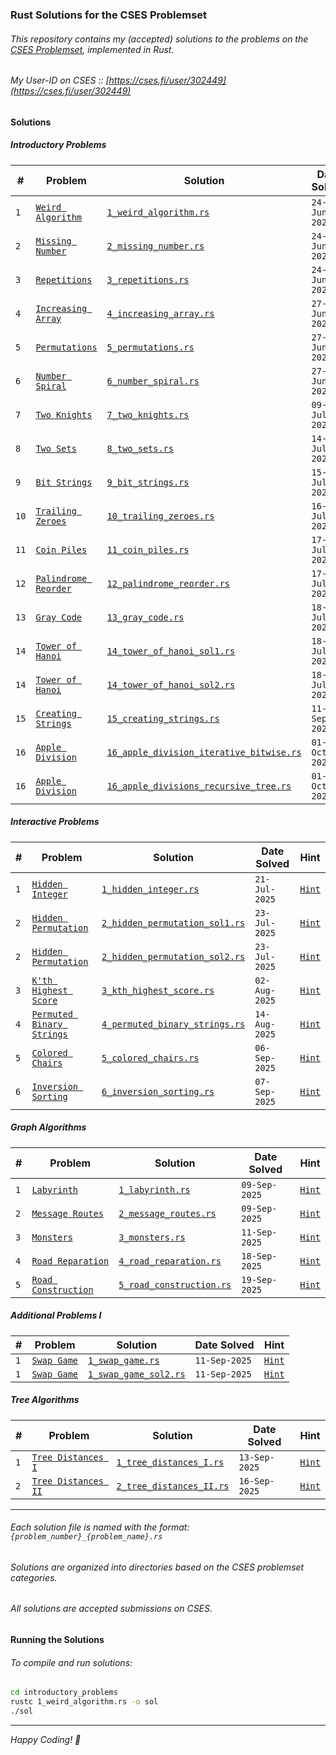 ### Rust Solutions for the CSES Problemset

###### This repository contains my (accepted) solutions to the problems on the [CSES Problemset](https://cses.fi/problemset/list), implemented in Rust.
###### My User-ID on CSES :: [https://cses.fi/user/302449](https://cses.fi/user/302449)

#### Solutions

##### Introductory Problems

| # | Problem | Solution | Date Solved | Hint |
|---|---|---|---|---|
| `1` | [`Weird Algorithm`](https://cses.fi/problemset/task/1068) | [`1_weird_algorithm.rs`](./introductory_problems/1_weird_algorithm.rs) | `24-Jun-2025` | [`Hint`](./introductory_problems/1_weird_algorithm_explanation.md) |
| `2` | [`Missing Number`](https://cses.fi/problemset/task/1083) | [`2_missing_number.rs`](./introductory_problems/2_missing_number.rs) | `24-Jun-2025` | [`Hint`](./introductory_problems/2_missing_number_explanation.md) |
| `3` | [`Repetitions`](https://cses.fi/problemset/task/1069) | [`3_repetitions.rs`](./introductory_problems/3_repetitions.rs) | `24-Jun-2025` | [`Hint`](./introductory_problems/3_repetitions_explanation.md) |
| `4` | [`Increasing Array`](https://cses.fi/problemset/task/1094) | [`4_increasing_array.rs`](./introductory_problems/4_increasing_array.rs) | `27-Jun-2025` | [`Hint`](./introductory_problems/4_increasing_array_explanation.md) |
| `5` | [`Permutations`](https://cses.fi/problemset/task/1070) | [`5_permutations.rs`](./introductory_problems/5_permutations.rs) | `27-Jun-2025` | [`Hint`](./introductory_problems/5_permutations_explanation.md) |
| `6` | [`Number Spiral`](https://cses.fi/problemset/task/1071) | [`6_number_spiral.rs`](./introductory_problems/6_number_spiral.rs) | `27-Jun-2025` | [`Hint`](./introductory_problems/6_number_spiral_explanation.md) |
| `7` | [`Two Knights`](https://cses.fi/problemset/task/1072) | [`7_two_knights.rs`](./introductory_problems/7_two_knights.rs) | `09-Jul-2025` | [`Hint`](./introductory_problems/7_two_knights_explanation.md) |
| `8` | [`Two Sets`](https://cses.fi/problemset/task/1092) | [`8_two_sets.rs`](./introductory_problems/8_two_sets.rs) | `14-Jul-2025` | [`Hint`](./introductory_problems/8_two_sets_explanation.md) |
| `9` | [`Bit Strings`](https://cses.fi/problemset/task/1617) | [`9_bit_strings.rs`](./introductory_problems/9_bit_strings.rs) | `15-Jul-2025` | [`Hint`](./introductory_problems/9_bit_strings_explanation.md) |
| `10` | [`Trailing Zeroes`](https://cses.fi/problemset/task/1618) | [`10_trailing_zeroes.rs`](./introductory_problems/10_trailing_zeroes.rs) | `16-Jul-2025` | [`Hint`](./introductory_problems/10_trailing_zeroes_explanation.md) |
| `11` | [`Coin Piles`](https://cses.fi/problemset/task/1754) | [`11_coin_piles.rs`](./introductory_problems/11_coin_piles.rs) | `17-Jul-2025` | [`Hint`](./introductory_problems/11_coin_piles_explanation.md) |
| `12` | [`Palindrome Reorder`](https://cses.fi/problemset/task/1755) | [`12_palindrome_reorder.rs`](./introductory_problems/12_palindrome_reorder.rs) | `17-Jul-2025` | [`Hint`](./introductory_problems/12_palindrome_reorder_explanation.md) |
| `13` | [`Gray Code`](https://cses.fi/problemset/task/2205) | [`13_gray_code.rs`](./introductory_problems/13_gray_code.rs) | `18-Jul-2025` | [`Hint`](./introductory_problems/13_gray_code_explanation.md) |
| `14` | [`Tower of Hanoi`](https://cses.fi/problemset/task/2165) | [`14_tower_of_hanoi_sol1.rs`](./introductory_problems/14_tower_of_hanoi_sol1.rs) | `18-Jul-2025` | [`Hint`](./introductory_problems/14_tower_of_hanoi_sol1_explanation.md) |
| `14` | [`Tower of Hanoi`](https://cses.fi/problemset/task/2165) | [`14_tower_of_hanoi_sol2.rs`](./introductory_problems/14_tower_of_hanoi_sol2.rs) | `18-Jul-2025` | [`Hint`](./introductory_problems/14_tower_of_hanoi_sol2_explanation.md) |
| `15` | [`Creating Strings`](https://cses.fi/problemset/task/1622) | [`15_creating_strings.rs`](./introductory_problems/15_creating_strings.rs) | `11-Sep-2025` | [`Hint`](./introductory_problems/15_creating_strings_explanation.md) |
| `16` | [`Apple Division`](https://cses.fi/problemset/task/1623) | [`16_apple_division_iterative_bitwise.rs`](./introductory_problems/16_apple_division_iterative_bitwise_solution.rs) | `01-Oct-2025` | [`Hint`](./introductory_problems/16_apple_division_iterative_bitwise_explaination.md) |
| `16` | [`Apple Division`](https://cses.fi/problemset/task/1623) | [`16_apple_divisions_recursive_tree.rs`](./introductory_problems/16_apple_divisions_recursive_tree_solution.rs) | `01-Oct-2025` | [`Hint`](./introductory_problems/16_apple_division_recursive_tree_explaination.md) |

##### Interactive Problems

| # | Problem | Solution | Date Solved | Hint |
|---|---|---|---|---|
| `1` | [`Hidden Integer`](https://cses.fi/problemset/task/3112) | [`1_hidden_integer.rs`](./interactive_problems/1_hidden_integer.rs) | `21-Jul-2025` | [`Hint`](./interactive_problems/1_hidden_integer_explanation.md) |
| `2` | [`Hidden Permutation`](https://cses.fi/problemset/task/3139) | [`2_hidden_permutation_sol1.rs`](./interactive_problems/2_hidden_permutation_sol1.rs) | `23-Jul-2025` | [`Hint`](./interactive_problems/2_hidden_permutation_sol1_explanation.md) |
| `2` | [`Hidden Permutation`](https://cses.fi/problemset/task/3139) | [`2_hidden_permutation_sol2.rs`](./interactive_problems/2_hidden_permutation_sol2.rs) | `23-Jul-2025` | [`Hint`](./interactive_problems/2_hidden_permutation_sol2_explanation.md) |
| `3` | [`K'th Highest Score`](https://cses.fi/problemset/task/3305) | [`3_kth_highest_score.rs`](./interactive_problems/3_kth_highest_score.rs) | `02-Aug-2025` | [`Hint`](./interactive_problems/3_kth_highest_score_explanation.md) |
| `4` | [`Permuted Binary Strings`](https://cses.fi/problemset/task/3228) | [`4_permuted_binary_strings.rs`](./interactive_problems/4_permuted_binary_strings.rs) | `14-Aug-2025` | [`Hint`](./interactive_problems/4_permuted_binary_strings_explanation.md) |
| `5` | [`Colored Chairs`](https://cses.fi/problemset/task/3273) | [`5_colored_chairs.rs`](./interactive_problems/5_colored_chairs.rs) | `06-Sep-2025` | [`Hint`](./interactive_problems/5_colored_chairs_explanation.md) |
| `6` | [`Inversion Sorting`](https://cses.fi/problemset/task/3140) | [`6_inversion_sorting.rs`](./interactive_problems/6_inversion_sorting.rs) | `07-Sep-2025` | [`Hint`](./interactive_problems/6_inversion_sorting_explanation.md) |

##### Graph Algorithms

| # | Problem | Solution | Date Solved | Hint |
|---|---|---|---|---|
| `1` | [`Labyrinth`](https://cses.fi/problemset/task/1193) | [`1_labyrinth.rs`](./graph_algorithms/1_labyrinth.rs) | `09-Sep-2025` | [`Hint`](./graph_algorithms/1_labyrinth_explanation.md) |
| `2` | [`Message Routes`](https://cses.fi/problemset/task/1667) | [`2_message_routes.rs`](./graph_algorithms/2_message_routes.rs) | `09-Sep-2025` | [`Hint`](./graph_algorithms/2_message_routes_explanation.md) |
| `3` | [`Monsters`](https://cses.fi/problemset/task/1194) | [`3_monsters.rs`](./graph_algorithms/3_monsters.rs) | `11-Sep-2025` | [`Hint`](./graph_algorithms/3_monsters_explanation.md) |
| `4` | [`Road Reparation`](https://cses.fi/problemset/task/1675) | [`4_road_reparation.rs`](./graph_algorithms/4_road_reparation.rs) | `18-Sep-2025` | [`Hint`](./graph_algorithms/4_road_reparation_explanation.md) |
| `5` | [`Road Construction`](https://cses.fi/problemset/task/1676) | [`5_road_construction.rs`](./graph_algorithms/5_road_construction.rs) | `19-Sep-2025` | [`Hint`](./graph_algorithms/5_road_construction_explanation.md) |

##### Additional Problems I

| # | Problem | Solution | Date Solved | Hint |
|---|---|---|---|---|
| `1` | [`Swap Game`](https://cses.fi/problemset/task/1670) | [`1_swap_game.rs`](./additional_problems_I/1_swap_game.rs) | `11-Sep-2025` | [`Hint`](./additional_problems_I/1_swap_game_explanation.md) |
| `1` | [`Swap Game`](https://cses.fi/problemset/task/1670) | [`1_swap_game_sol2.rs`](./additional_problems_I/1_swap_game_sol2.rs) | `11-Sep-2025` | [`Hint`](./additional_problems_I/1_swap_game_sol2_explanation.md) |

##### Tree Algorithms

| # | Problem | Solution | Date Solved | Hint |
|---|---|---|---|---|
| `1` | [`Tree Distances I`](https://cses.fi/problemset/task/1132) | [`1_tree_distances_I.rs`](./tree_algorithms/1_tree_distances_I.rs) | `13-Sep-2025` | [`Hint`](./tree_algorithms/1_tree_distances_I_explanation.md) |
| `2` | [`Tree Distances II`](https://cses.fi/problemset/task/1133) | [`2_tree_distances_II.rs`](./tree_algorithms/2_tree_distances_II.rs) | `16-Sep-2025` | [`Hint`](./tree_algorithms/2_tree_distances_II_explanation.md) |

---

###### Each solution file is named with the format: `{problem_number}_{problem_name}.rs`
###### Solutions are organized into directories based on the CSES problemset categories.
###### All solutions are accepted submissions on CSES.

#### Running the Solutions

###### To compile and run solutions:

```bash
cd introductory_problems
rustc 1_weird_algorithm.rs -o sol
./sol
```

---

*Happy Coding! 🦀*